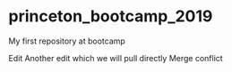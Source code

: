 # princeton_bootcamp_2019
My first repository at bootcamp

Edit
Another edit which we will pull directly
Merge conflict
